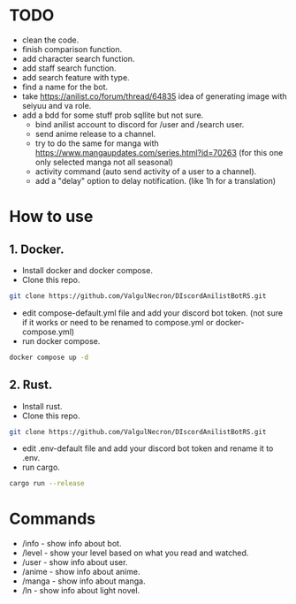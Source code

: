 # TODO 
- clean the code.
- finish comparison function.
- add character search function.
- add staff search function.
- add search feature with type.
- find a name for the bot.
- take https://anilist.co/forum/thread/64835 idea of generating image with seiyuu and va role.
- add a bdd for some stuff prob sqllite but not sure.
  - bind anilist account to discord for /user and /search user.
  - send anime release to a channel.
  - try to do the same for manga with https://www.mangaupdates.com/series.html?id=70263 (for this one only selected manga not all seasonal) 
  - activity command (auto send activity of a user to a channel).
  - add a "delay" option to delay notification. (like 1h for a translation) 



# How to use

## 1. Docker. 
- Install docker and docker compose.
- Clone this repo. 
```bash
git clone https://github.com/ValgulNecron/DIscordAnilistBotRS.git
```
- edit compose-default.yml file and add your discord bot token. (not sure if it works or need to be renamed to compose.yml or docker-compose.yml)
- run docker compose.
```bash
docker compose up -d
```
## 2. Rust.
- Install rust.
- Clone this repo. 
```bash
git clone https://github.com/ValgulNecron/DIscordAnilistBotRS.git
```
- edit .env-default file and add your discord bot token and rename it to .env.
- run cargo.
```bash
cargo run --release
```

# Commands
- /info - show info about bot.
- /level - show your level based on what you read and watched.
- /user - show info about user.
- /anime - show info about anime.
- /manga - show info about manga.
- /ln - show info about light novel.
